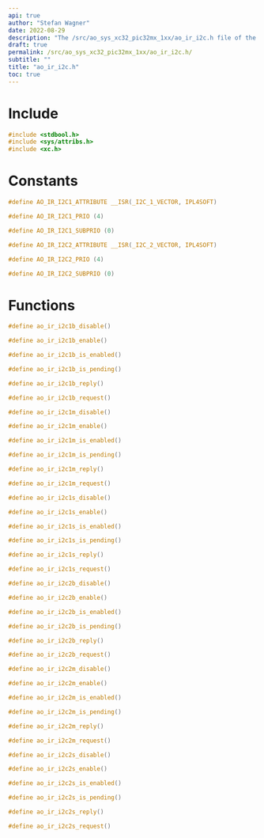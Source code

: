 ```yaml
---
api: true
author: "Stefan Wagner"
date: 2022-08-29
description: "The /src/ao_sys_xc32_pic32mx_1xx/ao_ir_i2c.h file of the ao real-time operating system."
draft: true
permalink: /src/ao_sys_xc32_pic32mx_1xx/ao_ir_i2c.h/
subtitle: ""
title: "ao_ir_i2c.h"
toc: true
---
```


# Include

```c
#include <stdbool.h>
#include <sys/attribs.h>
#include <xc.h>
```

# Constants

```c
#define AO_IR_I2C1_ATTRIBUTE __ISR(_I2C_1_VECTOR, IPL4SOFT)
```

```c
#define AO_IR_I2C1_PRIO (4)
```

```c
#define AO_IR_I2C1_SUBPRIO (0)
```

```c
#define AO_IR_I2C2_ATTRIBUTE __ISR(_I2C_2_VECTOR, IPL4SOFT)
```

```c
#define AO_IR_I2C2_PRIO (4)
```

```c
#define AO_IR_I2C2_SUBPRIO (0)
```

# Functions

```c
#define ao_ir_i2c1b_disable()
```

```c
#define ao_ir_i2c1b_enable()
```

```c
#define ao_ir_i2c1b_is_enabled()
```

```c
#define ao_ir_i2c1b_is_pending()
```

```c
#define ao_ir_i2c1b_reply()
```

```c
#define ao_ir_i2c1b_request()
```

```c
#define ao_ir_i2c1m_disable()
```

```c
#define ao_ir_i2c1m_enable()
```

```c
#define ao_ir_i2c1m_is_enabled()
```

```c
#define ao_ir_i2c1m_is_pending()
```

```c
#define ao_ir_i2c1m_reply()
```

```c
#define ao_ir_i2c1m_request()
```

```c
#define ao_ir_i2c1s_disable()
```

```c
#define ao_ir_i2c1s_enable()
```

```c
#define ao_ir_i2c1s_is_enabled()
```

```c
#define ao_ir_i2c1s_is_pending()
```

```c
#define ao_ir_i2c1s_reply()
```

```c
#define ao_ir_i2c1s_request()
```

```c
#define ao_ir_i2c2b_disable()
```

```c
#define ao_ir_i2c2b_enable()
```

```c
#define ao_ir_i2c2b_is_enabled()
```

```c
#define ao_ir_i2c2b_is_pending()
```

```c
#define ao_ir_i2c2b_reply()
```

```c
#define ao_ir_i2c2b_request()
```

```c
#define ao_ir_i2c2m_disable()
```

```c
#define ao_ir_i2c2m_enable()
```

```c
#define ao_ir_i2c2m_is_enabled()
```

```c
#define ao_ir_i2c2m_is_pending()
```

```c
#define ao_ir_i2c2m_reply()
```

```c
#define ao_ir_i2c2m_request()
```

```c
#define ao_ir_i2c2s_disable()
```

```c
#define ao_ir_i2c2s_enable()
```

```c
#define ao_ir_i2c2s_is_enabled()
```

```c
#define ao_ir_i2c2s_is_pending()
```

```c
#define ao_ir_i2c2s_reply()
```

```c
#define ao_ir_i2c2s_request()
```

